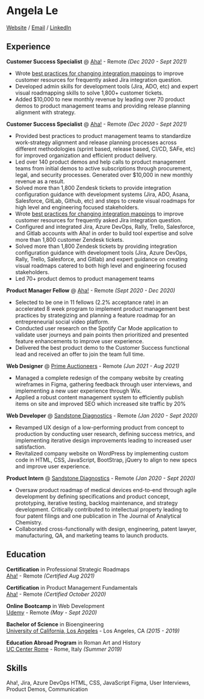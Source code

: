 # Angela Le
[Website](https://angela97le.wixsite.com/website-2) / [Email](angela97le@g.ucla.edu) / [LinkedIn](https://www.linkedin.com/in/lenangela/)  

## Experience

**Customer Success Specialist** @ [Aha!](https://www.aha.io/) - Remote _(Dec 2020 - Sept 2021)_
- Wrote [best practices for changing integration mappings](https://www.aha.io/support/roadmaps/integrations/jira/recommended-jira-mappings#best-practices-for-changing-your-integration-mappings) to improve customer resources for frequently asked Jira integration question.
- Developed admin skills for development tools (Jira, ADO, etc) and expert visual roadmapping skills to solve 1,800+ customer tickets.
- Added $10,000 to new monthly revenue by leading over 70 product demos to product management teams and providing release planning alignment with strategy.  

**Customer Success Specialist** @ [Aha!](https://www.aha.io/) - Remote _(Dec 2020 - Sept 2021)_
- Provided best practices to product management teams to standardize work-strategy alignment and release planning processes across different methodologies (sprint based, release based, CI/CD, SAFe, etc) for improved organization and efficient product delivery.
- Led over 140 product demos and help calls to product management teams from initial demos to active subscriptions through procurement, legal, and security processes. Generated over $10,000 in new monthly revenue as a result.
- Solved more than 1,800 Zendesk tickets to provide integration configuration guidance with development systems (Jira, ADO, Asana, Salesforce, GitLab, Github, etc) and steps to create visual roadmaps for high level and engineering focused stakeholders.
- Wrote [best practices for changing integration mappings](https://www.aha.io/support/roadmaps/integrations/jira/recommended-jira-mappings#best-practices-for-changing-your-integration-mappings) to improve customer resources for frequently asked Jira integration question.
- Configured and integrated Jira, Azure DevOps, Rally, Trello, Salesforce, and Gitlab accounts with Aha! in order to build tool expertise and solve more than 1,800 customer Zendesk tickets.
- Solved more than 1,800 Zendesk tickets by providing integration configuration guidance with development tools (Jira, Azure DevOps, Rally, Trello, Salesforce, and Gitlab) and expert guidance on creating visual roadmaps catered to both high level and engineering focused stakeholders.
- Led 70+ product demos to product management teams
  

**Product Manager Fellow** @ [Aha!](https://www.aha.io/) - Remote _(Sept 2020 - Dec 2020)_
- Selected to be one in 11 fellows (2.2% acceptance rate) in an accelerated 8 week program to implement product management best practices by strategizing and planning a feature roadmap for an entrepreneurial social video platform.
- Conducted user research on the Spotify Car Mode application to validate user journeys and pain points then prioritized and presented feature enhancements to improve user experience.
- Delivered the best product demo to the Customer Success functional lead and received an offer to join the team full time.

**Web Designer** @ [Prime Auctioneers](https://www.primeauction88.com/) - Remote _(Jun 2021 - Aug 2021)_
- Managed a complete redesign of the company website by creating wireframes in Figma, gathering feedback through user interviews, and implementing a new user experience through Wix.
- Applied a robust content management system to efficiently publish items on site and improved SEO which increased site traffic by 20%

**Web Developer** @ [Sandstone Diagnostics](https://sandstonedx.com/) - Remote _(Jan 2020 - Sept 2020)_
- Revamped UX design of a low-performing product from concept to production by conducting user research, defining success metrics, and implementing iterative design improvements leading to increased user satisfaction.
- Revitalized company website on WordPress by implementing custom code in HTML, CSS, JavaScript, BootStrap, jQuery to align to new specs and improve user experience. 

**Product Intern** @ [Sandstone Diagnostics](https://sandstonedx.com/) - Remote _(Jan 2020 - Sept 2020)_
- Oversaw product roadmap of medical devices end-to-end through agile development by defining specifications and product concept, prototyping, iterative testing, backlog maintenance, and strategy development. 
Critically contributed to intellectual property leading to four patent filings and one publication in The Journal of Analytical Chemistry.
- Collaborated cross-functionally with design, engineering, patent lawyer, manufacturing, QA, and marketing teams to launch products.  


## Education

**Certification** in Professional Strategic Roadmaps  
[Aha!](https://www.aha.io/) - Remote _(Certified Aug 2021)_

**Certification** in Product Management Fundamentals  
[Aha!](https://www.aha.io/) - Remote _(Certified October 2020)_

**Online Bootcamp** in Web Development  
[Udemy](https://www.udemy.com/course/the-complete-web-development-bootcamp/) - Remote _(May - Sept 2020)_

**Bachelor of Science** in Bioengineering  
[University of California, Los Angeles](https://www.ucla.edu/) - Los Angeles, CA _(2015 - 2019)_

**Education Abroad Program** in Roman Art and History  
[UC Center Rome](https://uceap.universityofcalifornia.edu/taxonomy/term/390) - Rome, Italy _(Summer 2019)_  

## Skills
Aha!, Jira, Azure DevOps
HTML, CSS, JavaScript
Figma, User Interviews, Product Demos, Communication
